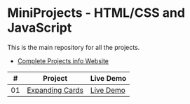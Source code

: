 # MiniProjects - HTML/CSS and JavaScript

This is the main repository for all the projects.
- [Complete Projects info Website](https://pramodprojects1.free.nf)

| #   | Project                            | Live Demo                            |
| --- | ---------------------------------- | ------------------------------------ |
| 01  | [Expanding Cards](https://github.com/pramodsoman/MiniProjects/tree/master/expanding-cards)  | [Live Demo](https://pramodprojects1.free.nf/expanding-cards/index1.html) |


